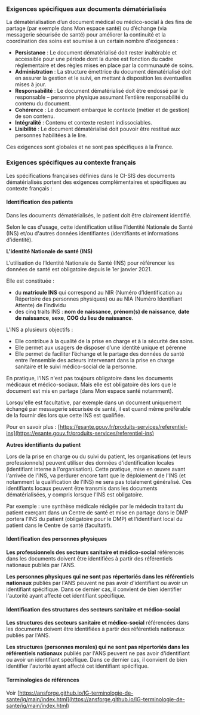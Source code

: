 ### Exigences spécifiques aux documents dématérialisés

La dématérialisation d’un document médical ou médico-social à des fins de partage (par exemple dans Mon espace santé) ou d’échange (via messagerie sécurisée de santé) pour améliorer la continuité et la coordination des soins est soumise à un certain nombre d'exigences :

* **Persistance** : Le document dématérialisé doit rester inaltérable et accessible pour une période dont la durée est fonction du cadre réglementaire et des règles mises en place par la communauté de soins.
* **Administration** : La structure émettrice du document dématérialisé doit en assurer la gestion et le suivi, en mettant à disposition les éventuelles mises à jour.
* **Responsabilité** : Le document dématérialisé doit être endossé par le responsable – personne physique assumant l’entière responsabilité du contenu du document.
* **Cohérence** : Le document embarque le contexte (métier et de gestion) de son contenu.
* **Intégralité** : Contenu et contexte restent indissociables.
* **Lisibilité** : Le document dématérialisé doit pouvoir être restitué aux personnes habilitées à le lire.

Ces exigences sont globales et ne sont pas spécifiques à la France.

### Exigences spécifiques au contexte français

Les spécifications françaises définies dans le CI-SIS des documents dématérialisés portent des exigences complémentaires et spécifiques au contexte français :

#### Identification des patients

Dans les documents dématérialisés, le patient doit être clairement identifié.

Selon le cas d'usage, cette identification utilise l'Identité Nationale de Santé (INS) et/ou d'autres données identifiantes (identifiants et informations d'identité).

**L'identité Nationale de santé (INS)**

L’utilisation de l’Identité Nationale de Santé (INS) pour référencer les données de santé est obligatoire depuis le 1er janvier 2021.

Elle est constituée :

* du **matricule INS** qui correspond au NIR (Numéro d’Identification au Répertoire des personnes physiques) ou au NIA (Numéro Identifiant Attente) de l’individu
* des cinq traits INS : **nom de naissance**, **prénom(s) de naissance**, **date de naissance**, **sexe**, **COG du lieu de naissance**.

L'INS a plusieurs objectifs :

* Elle contribue à la qualité de la prise en charge et à la sécurité des soins.
* Elle permet aux usagers de disposer d’une identité unique et pérenne
* Elle permet de faciliter l’échange et le partage des données de santé entre l’ensemble des acteurs intervenant dans la prise en charge sanitaire et le suivi médico-social de la personne.

En pratique, l'INS n'est pas toujours obligatoire dans les documents médicaux et médico-sociaux. Mais elle est obligatoire dès lors que le document est mis en partage (dans Mon espace santé notamment).

Lorsqu'elle est facultative, par exemple dans un document uniquement échangé par messagerie sécurisée de santé, il est quand même préférable de la fournir dès lors que cette INS est qualifiée.

Pour en savoir plus : [https://esante.gouv.fr/produits-services/referentiel-ins](https://esante.gouv.fr/produits-services/referentiel-ins)

**Autres identifiants du patient**

Lors de la prise en charge ou du suivi du patient, les organisations (et leurs professionnels) peuvent utiliser des données d'identification locales (identifiant interne à l'organisation).
Cette pratique, mise en œuvre avant l'arrivée de l'INS, va perdurer encore tant que le déploiement de l'INS (et notamment la qualification de l'INS) ne sera pas totalement généralisé.
Ces identifiants locaux peuvent être transmis dans les documents dématérialisées, y compris lorsque l'INS est obligatoire.

Par exemple : une synthèse médicale rédigée par le médecin traitant du patient exerçant dans un Centre de santé et mise en partage dans le DMP portera l'INS du patient (obligatoire pour le DMP) et l'identifiant local du patient dans le Centre de santé (facultatif).

#### Identification des personnes physiques

**Les professionnels des secteurs sanitaire et médico-social** référencés dans les documents doivent être identifiées à partir des référentiels nationaux publiés par l'ANS.

**Les personnes physiques qui ne sont pas répertoriés dans les référentiels nationaux** publiés par l'ANS peuvent ne pas avoir d'identifiant ou avoir un identifiant spécifique. Dans ce dernier cas, il convient de bien identifier l'autorité ayant affecté cet identifiant spécifique.

#### Identification des structures des secteurs sanitaire et médico-social

**Les structures des secteurs sanitaire et médico-social** référencées dans les documents doivent être identifiées à partir des référentiels nationaux publiés par l'ANS.

**Les structures (personnes morales) qui ne sont pas répertoriés dans les référentiels nationaux** publiés par l'ANS peuvent ne pas avoir d'identifiant ou avoir un identifiant spécifique. Dans ce dernier cas, il convient de bien identifier l'autorité ayant affecté cet identifiant spécifique.

#### Terminologies de références

Voir [https://ansforge.github.io/IG-terminologie-de-sante/ig/main/index.html](https://ansforge.github.io/IG-terminologie-de-sante/ig/main/index.html)
